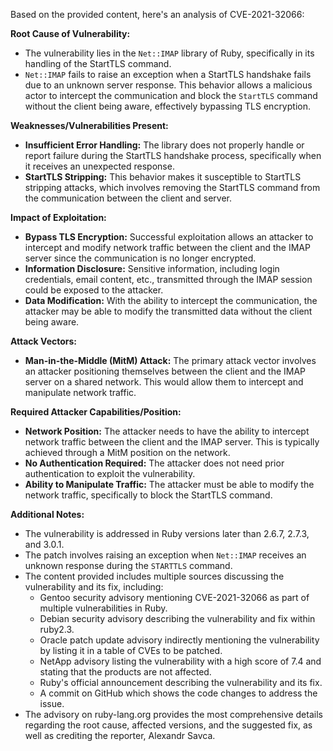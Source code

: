 Based on the provided content, here's an analysis of CVE-2021-32066:

**Root Cause of Vulnerability:**

- The vulnerability lies in the `Net::IMAP` library of Ruby, specifically in its handling of the StartTLS command.
- `Net::IMAP` fails to raise an exception when a StartTLS handshake fails due to an unknown server response. This behavior allows a malicious actor to intercept the communication and block the `StartTLS` command without the client being aware, effectively bypassing TLS encryption.

**Weaknesses/Vulnerabilities Present:**

- **Insufficient Error Handling:** The library does not properly handle or report failure during the StartTLS handshake process, specifically when it receives an unexpected response.
- **StartTLS Stripping:** This behavior makes it susceptible to StartTLS stripping attacks, which involves removing the StartTLS command from the communication between the client and server.

**Impact of Exploitation:**

- **Bypass TLS Encryption:** Successful exploitation allows an attacker to intercept and modify network traffic between the client and the IMAP server since the communication is no longer encrypted.
- **Information Disclosure:** Sensitive information, including login credentials, email content, etc., transmitted through the IMAP session could be exposed to the attacker.
- **Data Modification:** With the ability to intercept the communication, the attacker may be able to modify the transmitted data without the client being aware.

**Attack Vectors:**

- **Man-in-the-Middle (MitM) Attack:** The primary attack vector involves an attacker positioning themselves between the client and the IMAP server on a shared network. This would allow them to intercept and manipulate network traffic.

**Required Attacker Capabilities/Position:**

- **Network Position:** The attacker needs to have the ability to intercept network traffic between the client and the IMAP server. This is typically achieved through a MitM position on the network.
- **No Authentication Required:** The attacker does not need prior authentication to exploit the vulnerability.
- **Ability to Manipulate Traffic:** The attacker must be able to modify the network traffic, specifically to block the StartTLS command.

**Additional Notes:**
- The vulnerability is addressed in Ruby versions later than 2.6.7, 2.7.3, and 3.0.1.
- The patch involves raising an exception when `Net::IMAP` receives an unknown response during the `STARTTLS` command.
- The content provided includes multiple sources discussing the vulnerability and its fix, including:
    - Gentoo security advisory mentioning CVE-2021-32066 as part of multiple vulnerabilities in Ruby.
    - Debian security advisory describing the vulnerability and fix within ruby2.3.
    - Oracle patch update advisory indirectly mentioning the vulnerability by listing it in a table of CVEs to be patched.
    - NetApp advisory listing the vulnerability with a high score of 7.4 and stating that the products are not affected.
    - Ruby's official announcement describing the vulnerability and its fix.
    - A commit on GitHub which shows the code changes to address the issue.
- The advisory on ruby-lang.org provides the most comprehensive details regarding the root cause, affected versions, and the suggested fix, as well as crediting the reporter, Alexandr Savca.